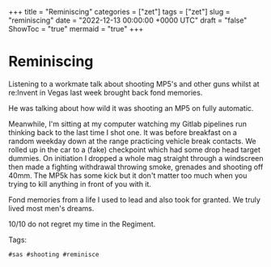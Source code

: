 +++
title = "Reminiscing"
categories = ["zet"]
tags = ["zet"]
slug = "reminiscing"
date = "2022-12-13 00:00:00 +0000 UTC"
draft = "false"
ShowToc = "true"
mermaid = "true"
+++

# Reminiscing

Listening to a workmate talk about shooting MP5's and other
guns whilst at re:Invent in Vegas last week brought back fond memories.

He was talking about how wild it was shooting an MP5 on fully automatic.

Meanwhile, I'm sitting at my computer watching my Gitlab pipelines run thinking back
to the last time I shot one. It was before breakfast on a random weekday
down at the range practicing vehicle break contacts. We rolled up in the
car to a (fake) checkpoint which had some drop head target dummies. On
initiation I dropped a whole mag straight through a windscreen then made a fighting 
withdrawal throwing smoke, grenades and shooting off 40mm. 
The MP5k has some kick but it don't matter too much when you trying to kill anything
in front of you with it.

Fond memories from a life I used to lead and also took for granted. We
truly lived most men's dreams. 

10/10 do not regret my time in the Regiment.

Tags:

    #sas #shooting #reminisce

